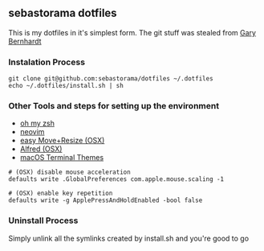 ## sebastorama dotfiles

This is my dotfiles in it's simplest form. The git stuff was stealed from [Gary Bernhardt](https://github.com/garybernhardt/dotfiles)

### Instalation Process

```
git clone git@github.com:sebastorama/dotfiles ~/.dotfiles
echo ~/.dotfiles/install.sh | sh
```

### Other Tools and steps for setting up the environment

- [oh my zsh](https://ohmyz.sh/)
- [neovim](https://neovim.io/)
- [easy Move+Resize (OSX)](https://github.com/dmarcotte/easy-move-resize)
- [Alfred (OSX)](https://www.alfredapp.com/)
- [macOS Terminal Themes](https://github.com/lysyi3m/macos-terminal-themes)

```bashscript
# (OSX) disable mouse acceleration
defaults write .GlobalPreferences com.apple.mouse.scaling -1

# (OSX) enable key repetition 
defaults write -g ApplePressAndHoldEnabled -bool false
```

### Uninstall Process

Simply unlink all the symlinks created by install.sh and you're good to go
